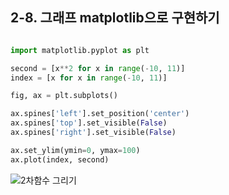 ## 2-8. 그래프 matplotlib으로 구현하기

~~~python

import matplotlib.pyplot as plt

second = [x**2 for x in range(-10, 11)]
index = [x for x in range(-10, 11)]

fig, ax = plt.subplots()

ax.spines['left'].set_position('center')
ax.spines['top'].set_visible(False)
ax.spines['right'].set_visible(False)

ax.set_ylim(ymin=0, ymax=100)
ax.plot(index, second)

~~~

![2차함수 그리기](https://github.com/MaugeaLee/summer2023/assets/92789013/77d95c5a-b583-475b-ad57-e9c6c41f0318)
